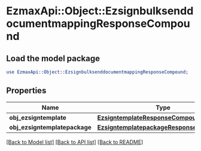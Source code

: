 # EzmaxApi::Object::EzsignbulksenddocumentmappingResponseCompound

## Load the model package
```perl
use EzmaxApi::Object::EzsignbulksenddocumentmappingResponseCompound;
```

## Properties
Name | Type | Description | Notes
------------ | ------------- | ------------- | -------------
**obj_ezsigntemplate** | [**EzsigntemplateResponseCompound**](EzsigntemplateResponseCompound.md) |  | [optional] 
**obj_ezsigntemplatepackage** | [**EzsigntemplatepackageResponseCompound**](EzsigntemplatepackageResponseCompound.md) |  | [optional] 

[[Back to Model list]](../README.md#documentation-for-models) [[Back to API list]](../README.md#documentation-for-api-endpoints) [[Back to README]](../README.md)


